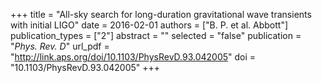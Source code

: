 +++
title = "All-sky search for long-duration gravitational wave transients with initial LIGO"
date = 2016-02-01
authors = ["B. P. et al. Abbott"]
publication_types = ["2"]
abstract = ""
selected = "false"
publication = "*Phys. Rev. D*"
url_pdf = "http://link.aps.org/doi/10.1103/PhysRevD.93.042005"
doi = "10.1103/PhysRevD.93.042005"
+++

